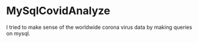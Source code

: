 # MySqlCovidAnalyze
I tried to make sense of the worldwide corona virus data by making queries on mysql.
